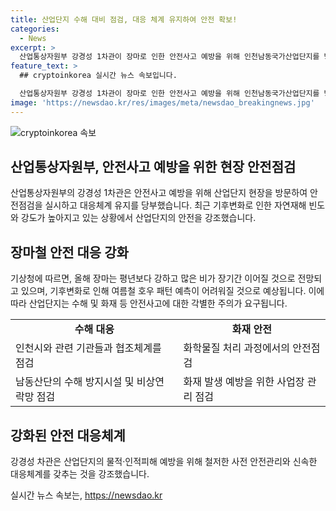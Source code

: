 ```yaml
---
title: 산업단지 수해 대비 점검, 대응 체계 유지하여 안전 확보!
categories:
  - News
excerpt: >
  산업통상자원부 강경성 1차관이 장마로 인한 안전사고 예방을 위해 인천남동국가산업단지를 방문하여 현장 안전점검을 실시하고 대응체계를 당부했다. 기상청은 강한 장마 예보로 산업단지 침수와 안전사고에 대한 각별한 주의가 필요하다고 전망했다. 강 차관은 화학물질 처리과정의 안전점검 및 사전적 안전관리를 강조했으며, 자연재난에 대비하여 신속한 대응체계를 당부했다. (150자)
feature_text: >
  ## cryptoinkorea 실시간 뉴스 속보입니다.

  산업통상자원부 강경성 1차관이 장마로 인한 안전사고 예방을 위해 인천남동국가산업단지를 방문하여 현장 안전점검을 실시하고 대응체계를 당부했다. 기상청은 강한 장마 예보로 산업단지 침수와 안전사고에 대한 각별한 주의가 필요하다고 전망했다. 강 차관은 화학물질 처리과정의 안전점검 및 사전적 안전관리를 강조했으며, 자연재난에 대비하여 신속한 대응체계를 당부했다. (150자)
image: 'https://newsdao.kr/res/images/meta/newsdao_breakingnews.jpg'
---
```


<p><img src="https://newsdao.kr/res/images/meta/newsdao_breakingnews.jpg" alt="cryptoinkorea 속보" /></p>

<h2 data-ke-size="size26">산업통상자원부, 안전사고 예방을 위한 현장 안전점검</h2>

<p data-ke-size="size16">산업통상자원부의 강경성 1차관은 안전사고 예방을 위해 산업단지 현장을 방문하여 안전점검을 실시하고 대응체계 유지를 당부했습니다. 최근 기후변화로 인한 자연재해 빈도와 강도가 높아지고 있는 상황에서 산업단지의 안전을 강조했습니다.</p>

<h2 data-ke-size="size26">장마철 안전 대응 강화</h2>

<p data-ke-size="size16">기상청에 따르면, 올해 장마는 평년보다 강하고 많은 비가 장기간 이어질 것으로 전망되고 있으며, 기후변화로 인해 여름철 호우 패턴 예측이 어려워질 것으로 예상됩니다. 이에 따라 산업단지는 수해 및 화재 등 안전사고에 대한 각별한 주의가 요구됩니다.</p>

<table>
    <tr>
        <td style="text-align: center; height: 17px;"><b>수해 대응</b></td>
        <td style="text-align: center; height: 17px;"><b>화재 안전</b></td>
    </tr>
    <tr>
        <td style="text-align: left;">인천시와 관련 기관들과 협조체계를 점검</td>
        <td style="text-align: left;">화학물질 처리 과정에서의 안전점검</td>
    </tr>
    <tr>
        <td style="text-align: left;">남동산단의 수해 방지시설 및 비상연락망 점검</td>
        <td style="text-align: left;">화재 발생 예방을 위한 사업장 관리 점검</td>
    </tr>
</table>

<h2 data-ke-size="size26">강화된 안전 대응체계</h2>

<p data-ke-size="size16">강경성 차관은 산업단지의 물적·인적피해 예방을 위해 철저한 사전 안전관리와 신속한 대응체계를 갖추는 것을 강조했습니다.</p>
실시간 뉴스 속보는, <a href="https://newsdao.kr" rel="dofollow">https://newsdao.kr</a>



